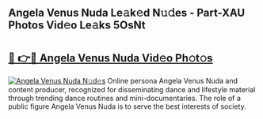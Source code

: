 ## Angela Venus Nuda Le𝚊k𝚎d N𝚞𝚍es - Part-XAU Photos Vid𝚎o Le𝚊ks 5OsNt

# <h2><a href="http://fbd961.evod.top/?m=Angela+Venus+Nuda">🔗 👉🔴 Angela Venus Nuda Vid𝚎o Ph𝚘t𝚘s</a></h2>

[![Angela Venus Nuda N𝚞d𝚎s](https://i.imgur.com/8V9OHl7.gif)](http://fbd961.evod.top/?m=Angela+Venus+Nuda)
Online persona Angela Venus Nuda and content producer, recognized for disseminating dance and lifestyle material through trending dance routines and mini-documentaries. The role of a public figure Angela Venus Nuda is to serve the best interests of society. 
